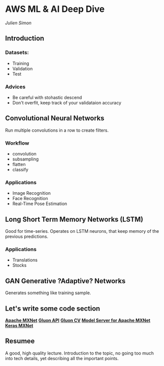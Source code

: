 # AWS ML & AI Deep Dive
*Julien Simon*

## Introduction
### Datasets:
 - Training
 - Validation
 - Test

### Advices
 - Be careful with stohastic descend
 - Don't overfit, keep track of your validataion accuracy


## Convolutional Neural Networks
Run multiple convolutions in a row to create filters.

### Workflow
 - convolution
 - subsampling
 - flatten
 - classify

### Applications
 - Image Recognition
 - Face Recognition
 - Real-Time Pose Estimation

## Long Short Term Memory Networks (LSTM)
Good for time-series. Operates on LSTM neurons, that keep memory of the previous predictions.

### Applications
 - Translations
 - Stocks

## GAN Generative ?Adaptive? Networks
Generates something like training sample.


## Let's write some code section

[**Apache MXNet**](https://mxnet.apache.org/)
[**Gluon API**](https://mxnet.incubator.apache.org/api/python/gluon/data.html)
[**Gluon CV**](https://github.com/dmlc/gluon-cv)
[**Model Server for Apache MXNet**](https://aws.amazon.com/blogs/machine-learning/introducing-model-server-for-apache-mxnet/)
[**Keras MXNet**](https://pypi.org/project/keras-mxnet/)

## Resumee
A good, high quality lecture. Introduction to the topic, no going too much into tech details, yet describing all the important points.

